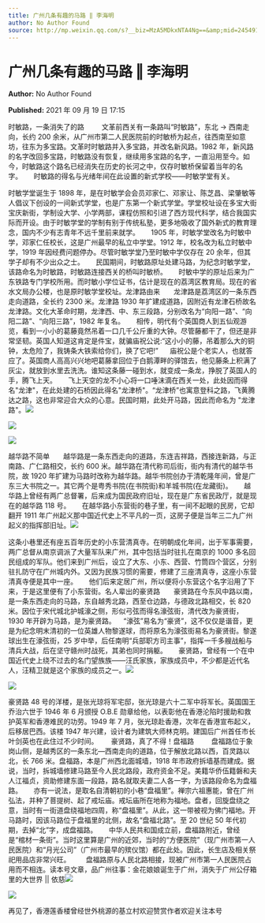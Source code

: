 ```yaml
---
title: 广州几条有趣的马路 ‖ 李海明
author: No Author Found
source: http://mp.weixin.qq.com/s?__biz=MzA5MDkxNTA4Ng==&amp;mid=2454911502&amp;idx=1&amp;sn=8965b043063292706bd30b279cb90cfa&amp;chksm=87a2326fb0d5bb798e043b586754386fff78b7ac0f39255edce4c05847c84d4dad4f897fe07a#rd
---
```


# 广州几条有趣的马路 ‖ 李海明

**Author:** No Author Found

**Published:** 2021 年 09 月 19 日 17:15

时敏路，一条消失了的路         文革前西关有一条路叫“时敏路”，东北 → 西南走向，长约 200 余米，从广州市第二人民医院前的时敏桥为起点，往西南至如意坊，往东为多宝路。文革时时敏路并入多宝路，并改名新风路。1982 年，新风路的名字改回多宝路，时敏路没有恢复，继续用多宝路的名字，一直沿用至今。如今，时敏路这个路名已经消失在历史的长河之中，仅存时敏桥保留着当年的名字。      时敏路的得名与光绪年间在此设置的新式学校——时敏学堂有关。

时敏学堂诞生于 1898 年，是在时敏学会会员邓家仁、邓家让、陈芝昌、梁肇敏等人倡议下创设的一间新式学堂，也是广东第一个新式学堂。学堂校址设在多宝大街宝庆新街，学制设大学、小学两部，课程仿照和引进了西方现代科学，结合我国实际而开设。由于时敏学堂的学制有别于传统私塾，更多地吸收了国外新式的教育理念，国内不少有志青年不远千里前来就学。      1905 年，时敏学堂改名为时敏中学，邓家仁任校长，这是广州最早的私立中学堂。1912 年，校名改为私立时敏中学，1919 年因经费问题停办。尽管时敏学堂乃至时敏中学仅存在 20 余年，但其学子却有不少出众之士。      民国期间，时敏路原址处建马路，为纪念时敏学堂，该路命名为时敏路，时敏路连接西关的桥叫时敏桥。      时敏中学的原址后来为广东铁路专门学校所用。而时敏小学位证书，估计是现在的荔湾区教育局。现在的省水文局办公楼，也是原时敏学堂校址。龙津路由来       龙津路是荔湾区的一条东西走向道路，全长约 2300 米。龙津路 1930 年扩建成道路，因附近有龙津石桥故名龙津路。文化大革命时期，龙津西、中、东三段路，分别改名为“向阳一路”、“向阳二路”、“向阳三路”，1982 年复名。      相传，明代有个英国商人到五仙观游览，看到一小小的葛藤竟然吊着一口几千公斤重的大钟。尽管藤都干了，但还是非常坚韧。英国人知道这肯定是件宝，就骗庙祝公说:“这小小的藤，吊着那么大的铜钟，太危险了，我铸条大铁索给你们，换了它吧!”      庙祝公是个老实人，也就答应了。英国商人高高兴兴地吧葛藤拿回位于白鹅潭畔的驿馆去，他见藤条上积满了灰尘，就放到水里去洗洗。谁知这条藤一碰到水，就变成一条龙，挣脱了英国人的手，腾飞上天。      飞上天空的龙不小心将一口唾沫滴在西关一处，此处因而得名"龙津"，在此处建的石桥因此得名"龙津桥"。“龙津桥”也寓意登科之路，飞黄腾达之路，这也非常迎合大众的心意。民国时期，此处开马路，因此而命名为 "龙津路"。![](https://mmbiz.qpic.cn/mmbiz_jpg/PJWG74pLsMbNPcxEIqia9jLs5P1Q4ow1LBfz4gnK9z7ZKiaTqdfD3icfsicuq7YpJjv33UJVxFMtK4PD72OF2fYsTw/640)

![](https://mmbiz.qpic.cn/mmbiz_png/Ljib4So7yuWjTcP7OAeUWmnZJyGWyrvnA4R47TzWIz5ZGmFUk31zQFcYWs80lp3KZ64XwK7gAD0KGPnlt0fyYsQ/640?wx_fmt=png)

![](https://mmbiz.qpic.cn/mmbiz_jpg/PJWG74pLsMbNPcxEIqia9jLs5P1Q4ow1LLbbpZ9es5HqoUTvIVEEDooiar4BD8DwLiaAe7z0LDFe3jUjeYRkoTIPA/640)

越华路不简单       越华路是一条东西走向的道路，东连吉祥路，西接连新路，与正南路、广仁路相交，长约 600 米。越华路在清代称司后街，街内有清代的越华书院，故 1920 年扩建为马路时改称为越华路。越华书院创办于清乾隆年间，曾是广东三大书院之一。其它两个是粤秀书院(在书院街)和羊城书院(在龙藏街)。      越华路上曾经有两广总督署，后来成为国民政府旧址，现在是广东省民政厅，就是现在的越华路 118 号。      在越华路小东营街的巷子里，有一间不起眼的民房，它却翻开 1911 年广州起义那中国近代史上不平凡的一页，这房子便是当年三二九广州起义的指挥部旧址。![](https://mmbiz.qpic.cn/mmbiz_png/Ljib4So7yuWhuRpVsUoqqUL6gdh18cOm4xhvm38IRPHGz9k3lOFuTic0pYZLXfAFSXbEjgaqPia2eNNeMmxeoyGUA/640?wx_fmt=png)

这条小巷里还有座五百年历史的小东营清真寺。在明朝成化年间，出于军事需要，两广总督从南京调派了大量军队来广州，其中包括当时驻扎在南京的 1000 多名回民组成的军队。他们来到广州后，设立了大东、小东、西营、竹筒四个营区，分别驻扎防守在广州城内外。又因为民族习惯的需要，修建了三座清真寺，这座小东营清真寺便是其中一座。      他们后来定居广州，所以便将小东营这个名字沿用了下来，于是这里便有了小东营街。名人辈出的豪贤路       豪贤路在今东风中路以南，是一条东西走向的马路，东自越秀北路，西至仓边路，与德政北路相交，长 820 米。因位于宋代城北护城濠之侧，形似弓弦而得名濠弦街，清代改为豪贤街，1930 年开辟为马路，是为豪贤路。    “濠弦”易名为“豪贤”，这不仅仅是谐音，更是为纪念明末清初的一位英雄人物黎遂球，而将原名为濠弦街易名为豪贤街。黎遂球出生在濠弦街，25 岁中举，后任南明“兵部职方司主事”，指挥一千多艘战船与清兵大战，后在坚守赣州时战死，其弟也同时捐躯。      豪贤路，曾经有一个在中国近代史上绕不过去的名门望族族——汪氏家族，家族成员中，不少都是近代名人，汪精卫就是这个家族的成员之一。![](https://mmbiz.qpic.cn/mmbiz_jpg/PJWG74pLsMbNPcxEIqia9jLs5P1Q4ow1LM6UJaH4RUIeiaxG29o3zCAJK01XGgheCvT1D9YeHFCFUvXjeWEu1qBQ/640)

![](https://mmbiz.qpic.cn/mmbiz_png/Ljib4So7yuWjTcP7OAeUWmnZJyGWyrvnAI2hnfeTNN44dfnbC1SibFib2LPmzfbdNj5py5cy2ibXAwGUfibVrQENCibQ/640?wx_fmt=png)

豪贤路 48 号的洋楼，是张光琼将军宅邸，张光琼是六十二军中将军长。英国国王乔治六世于 1946 年 6 月颁授 O.B.E 勋章给他，以表彰他在香港沦陷时援助和救护英军和香港难民的功劳。1949 年 7 月，张光琼赴香港，次年在香港宣布起义，后移居巴西。该楼 1947 年兴建，设计者为建筑大师林克明。建国后广州首任市长叶剑英也在此住过不少时间。　     豪贤路，真了不得！盘福路         盘福路位于象岗山侧，是越秀区的一条东北—西南走向的道路，位于解放北路以西，百灵路以北，长 766 米。盘福路，本是广州西北面城墙，1918 年市政府拆墙基而建成。据说，当时，拆城墙修建马路至今人民北路段，政府资金不足。美籍华侨伍籍磐和夫人江福贞，资助修建东面一段路，路名就取夫妻二人各一字，为该路段命名为盘福路。      亦有一说法，是取名自清朝初的小巷“盘福里”。禅宗六祖惠能，曾在广州弘法，并种了菩提树、起了戒坛庙。戒坛庙所在地称为福地。盘者，回旋盘绕之意，当时有一街道盘绕福地四周，称“盘福里”。从此，这一带被视为佛门福地。开马路时，因该马路位于盘福里的北侧，故名“盘福北路”。至 20 世纪 50 年代初期，去掉“北”字，成盘福路。      中华人民共和国成立前，盘福路附近，曾经是“棺材一条街”。当时这里算是广州的近郊，当时的“方便医院”（现广州市第一人民医院）和“月光公司”（广州市最早的殡仪馆）都在此处。因此，长生店及相关祭祀用品店非常兴旺。        盘福路原与人民北路相接，现被广州市第一人民医院占用而不相连。读本号文章，品广州往事：金花娘娘诞生于广州，消失于广州公仔箱里的大世界 || 依慈![](https://mmbiz.qpic.cn/mmbiz_jpg/PJWG74pLsMbNPcxEIqia9jLs5P1Q4ow1LAkPIXWibjhJVicEwAibIhZ51icWHBReiclUibuYpXhsD6xIxIHiaMDJS3GLgA/640)

![](https://mmbiz.qpic.cn/mmbiz_jpg/PJWG74pLsMbNPcxEIqia9jLs5P1Q4ow1L1uqJLXCladzVDOrXkKcX6j3O3KgKAw744miccK8ibicrFHwuJjJDJFWAg/640)

再见了，香港莲香楼曾经世外桃源的基立村欢迎赞赏作者欢迎关注本号
